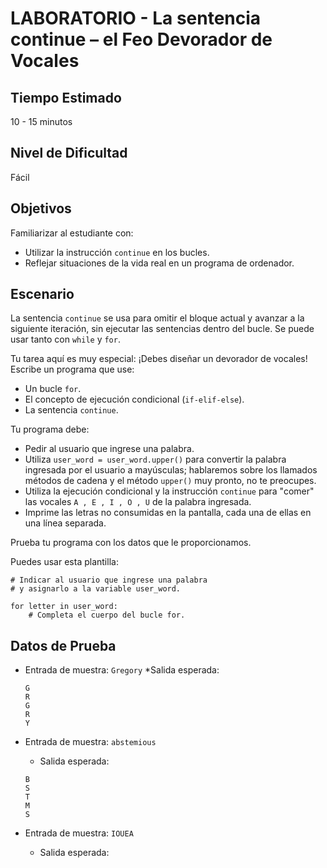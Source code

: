 # LABORATORIO - La sentencia continue – el Feo Devorador de Vocales

## Tiempo Estimado

10 - 15 minutos

## Nivel de Dificultad

Fácil

## Objetivos

Familiarizar al estudiante con:

* Utilizar la instrucción `continue` en los bucles.
* Reflejar situaciones de la vida real en un programa de ordenador.

## Escenario

La sentencia `continue` se usa para omitir el bloque actual y avanzar a la siguiente iteración, sin ejecutar las sentencias dentro del bucle. Se puede usar tanto con `while` y `for`.

Tu tarea aquí es muy especial: ¡Debes diseñar un devorador de vocales! Escribe un programa que use:

* Un bucle `for`.
* El concepto de ejecución condicional (`if-elif-else`).
* La sentencia `continue`.

Tu programa debe:

* Pedir al usuario que ingrese una palabra.
* Utiliza `user_word = user_word.upper()` para convertir la palabra ingresada por el usuario a mayúsculas; hablaremos sobre los llamados métodos de cadena y el método `upper()` muy pronto, no te preocupes.
* Utiliza la ejecución condicional y la instrucción `continue` para "comer" las vocales `A , E , I , O , U` de la palabra ingresada.
* Imprime las letras no consumidas en la pantalla, cada una de ellas en una línea separada.

Prueba tu programa con los datos que le proporcionamos.

Puedes usar esta plantilla:

```
# Indicar al usuario que ingrese una palabra
# y asignarlo a la variable user_word.

for letter in user_word:
    # Completa el cuerpo del bucle for.
```

## Datos de Prueba

* Entrada de muestra: `Gregory`
    *Salida esperada:

    ```
    G
    R
    G
    R
    Y
    ```

* Entrada de muestra: `abstemious`
    * Salida esperada:
    
    ```
    B
    S
    T
    M
    S
    ```

* Entrada de muestra: `IOUEA`
    * Salida esperada:


